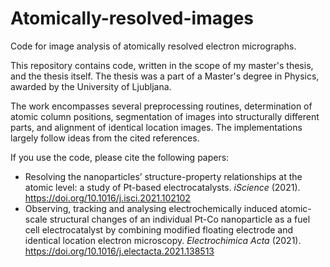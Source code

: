 # Atomically-resolved-images
Code for image analysis of atomically resolved electron micrographs.

This repository contains code, written in the scope of my master's thesis, and the thesis itself. The thesis was a part of a Master's degree in Physics, awarded by the University of Ljubljana. 

The work encompasses several preprocessing routines, determination of atomic column positions, segmentation of images into structurally different parts, and alignment of identical location images. The implementations largely follow ideas from the cited references.

If you use the code, please cite the following papers: 

* Resolving the nanoparticles’ structure-property relationships at the atomic level: a study of Pt-based electrocatalysts. *iScience* (2021). https://doi.org/10.1016/j.isci.2021.102102
* Observing, tracking and analysing electrochemically induced atomic-scale structural changes of an individual Pt-Co nanoparticle as a fuel cell electrocatalyst by combining modified floating electrode and identical location electron microscopy. *Electrochimica Acta* (2021). https://doi.org/10.1016/j.electacta.2021.138513 
